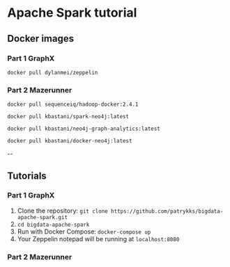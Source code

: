 # Apache Spark tutorial

## Docker images

### Part 1 GraphX

`docker pull dylanmei/zeppelin`

### Part 2 Mazerunner

`docker pull sequenceiq/hadoop-docker:2.4.1`

`docker pull kbastani/spark-neo4j:latest`

`docker pull kbastani/neo4j-graph-analytics:latest`

`docker pull kbastani/docker-neo4j:latest`

--

## Tutorials

### Part 1 GraphX

1. Clone the repository: `git clone https://github.com/patrykks/bigdata-apache-spark.git`
2. `cd bigdata-apache-spark`
3. Run with Docker Compose: `docker-compose up`
4. Your Zeppelin notepad will be running at `localhost:8080`

### Part 2 Mazerunner
